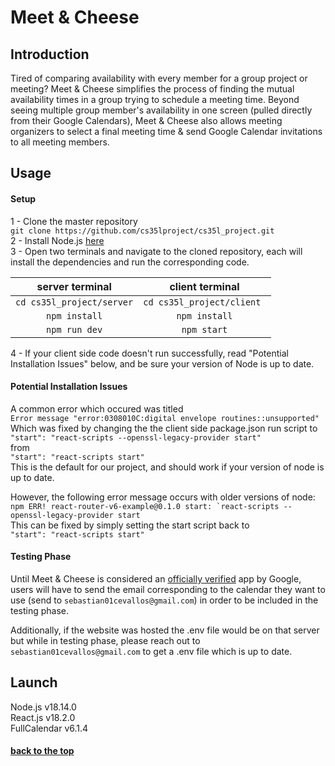 
# <a name="title" /> Meet & Cheese

## Introduction
Tired of comparing availability with every member for a group project or meeting? Meet & Cheese simplifies the process of finding the mutual availability times in a group trying to schedule a meeting time. Beyond seeing multiple group member's availability in one screen (pulled directly from their Google Calendars), Meet & Cheese also allows meeting organizers to select a final meeting time & send Google Calendar invitations to all meeting members.

## Usage

#### Setup

1 - Clone the master repository <br>```git clone https://github.com/cs35lproject/cs35l_project.git``` <br>
2 - Install Node.js [here](https://nodejs.org/en/download/) <br>
3 - Open two terminals and navigate to the cloned repository, each will install the dependencies and run the corresponding code. <br>

| server terminal  | client terminal |
| :-------------: |:-------------:|
| ```cd cs35l_project/server``` | ```cd cs35l_project/client ``` |
| ``` npm install ``` | ``` npm install ``` |
| ``` npm run dev ``` | ``` npm start ``` |

4 - If your client side code doesn't run successfully, read "Potential Installation Issues" below, and be sure your version of Node is up to date.

#### Potential Installation Issues

A common error which occured was titled <br>
```Error message "error:0308010C:digital envelope routines::unsupported"``` <br>
Which was fixed by changing the the client side package.json run script to <br>
```"start": "react-scripts --openssl-legacy-provider start"``` <br>
from <br>
```"start": "react-scripts start"``` <br>
This is the default for our project, and should work if your version of node is up to date. <br>

However, the following error message occurs with older versions of node: <br>
```npm ERR! react-router-v6-example@0.1.0 start: `react-scripts --openssl-legacy-provider start```<br>
This can be fixed by simply setting the start script back to <br>
```"start": "react-scripts start"``` <br>


#### Testing Phase

Until Meet & Cheese is considered an [officially verified](https://support.google.com/cloud/answer/7454865) app by Google, users will have to send the email corresponding to the calendar they want to use (send to ```sebastian01cevallos@gmail.com```) in order to be included in the testing phase. <br>

Additionally, if the website was hosted the .env file would be on that server but while in testing phase, please reach out to ```sebastian01cevallos@gmail.com``` to get a .env file which is up to date.

## Launch
Node.js v18.14.0 <br>
React.js v18.2.0 <br>
FullCalendar v6.1.4 <br>

#### [back to the top](#title)
